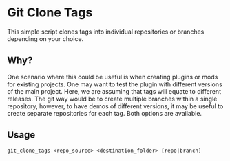 # Git Clone Tags

This simple script clones tags into individual repositories or branches depending on your choice. 

## Why? 

One scenario where this could be useful is when creating plugins or mods for existing projects. One may want to test the plugin with different versions of the main project. Here,  we are assuming that tags will equate to different releases. 
The git way would be to create multiple branches within a single repository, however, to have demos of different versions, it may be useful to create separate repositories for each tag. Both options are available. 

## Usage 

`git_clone_tags <repo_source> <destination_folder> [repo|branch]`	

